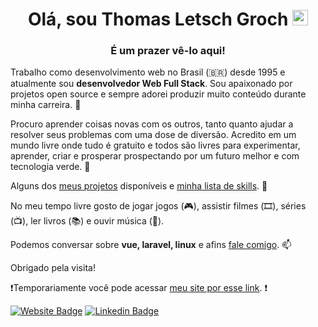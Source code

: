 <h1 align="center">Olá, sou Thomas Letsch Groch <img src="https://media.giphy.com/media/hvRJCLFzcasrR4ia7z/giphy.gif" width="25px"></h1>
<h3 align="center">É um prazer vê-lo aqui!</h3>

Trabalho como desenvolvimento web no Brasil (🇧🇷) desde 1995 e atualmente sou **desenvolvedor Web Full Stack**. Sou apaixonado por projetos open source e sempre adorei produzir muito conteúdo durante minha carreira. 💼 

Procuro aprender coisas novas com os outros, tanto quanto ajudar a resolver seus problemas com uma dose de diversão. Acredito em um mundo livre onde tudo é gratuito e todos são livres para experimentar, aprender, criar e prosperar prospectando por um futuro melhor e com tecnologia verde. 🔭

Alguns dos [meus projetos](https://thomasgroch.xyz/projetos) disponíveis e [minha lista de skills](https://thomasgroch.xyz/stack). 👨‍

No meu tempo livre gosto de jogar jogos (🎮), assistir filmes (🎞️), séries (📺), ler livros (📚) e ouvir música (🎵).

Podemos conversar sobre **vue, laravel, linux** e afins  [fale comigo](https://thomasgroch.xyz/contato.html). 📫

Obrigado pela visita!

❗Temporariamente você pode acessar [meu site por esse link](https://thomasgroch.netlify.app/). ❗

[![Website Badge](https://img.shields.io/badge/-thomasgroch-darkgreen?style=flat-square&logo=Safari&logoColor=white&link=https://thomasgroch.xyz)](https://thomasgroch.xyz/)
[![Linkedin Badge](https://img.shields.io/badge/-thomasgroch-blue?style=flat-square&logo=Linkedin&logoColor=white&link=https://www.linkedin.com/in/thomasgroch/)](https://www.linkedin.com/in/thomasgroch/)
